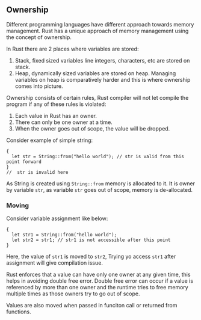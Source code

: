 ## Ownership

Different programming languages have different approach towards memory management. Rust has a unique approach of memory management using the concept of ownership.

In Rust there are 2 places where variables are stored:

1. Stack, fixed sized variables line integers, characters, etc are stored on stack.
2. Heap, dynamically sized variables are stored on heap. Managing variables on heap is comparatively harder and this is where ownership comes into picture.

Ownership consists of certain rules, Rust compiler will not let compile the program if any of these rules is violated:

1. Each value in Rust has an owner.
2. There can only be one owner at a time.
3. When the owner goes out of scope, the value will be dropped.

Consider example of simple string:

```
{
  let str = String::from("hello world"); // str is valid from this point forward
}
//  str is invalid here
```

As String is created using `String::from` memory is allocated to it. It is owner by variable `str`, as variable `str` goes out of scope, memory is de-allocated.

### Moving

Consider variable assignment like below:

```
{
  let str1 = String::from("hello world");
  let str2 = str1; // str1 is not accessible after this point
}
```

Here, the value of `str1` is moved to `str2`, Trying yo access `str1` after assignment will give compilation issue.

Rust enforces that a value can have only one owner at any given time, this helps in avoiding double free error. Double free error can occur if a value is referenced by more than one owner and the runtime tries to free memory multiple times as those owners try to go out of scope.

Values are also moved when passed in funciton call or returned from functions.
